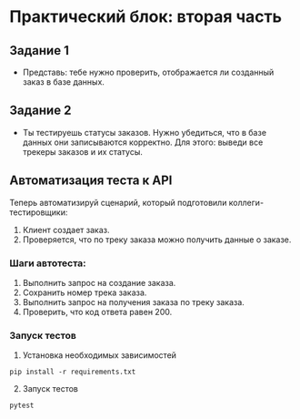 ﻿# Практический блок: вторая часть
## Задание 1
- Представь: тебе нужно проверить, отображается ли созданный заказ в базе данных.
## Задание 2
- Ты тестируешь статусы заказов. Нужно убедиться, что в базе данных они записываются корректно.
Для этого: выведи все трекеры заказов и их статусы.
## Автоматизация теста к API
Теперь автоматизируй сценарий, который подготовили коллеги-тестировщики:
1. Клиент создает заказ.
2. Проверяется, что по треку заказа можно получить данные о заказе.
### Шаги автотеста:
1. Выполнить запрос на создание заказа.
2. Сохранить номер трека заказа.
3. Выполнить запрос на получения заказа по треку заказа.
4. Проверить, что код ответа равен 200.
### Запуск тестов
1. Установка необходимых зависимостей
```shell
pip install -r requirements.txt
```
2. Запуск тестов
```shell
pytest
```